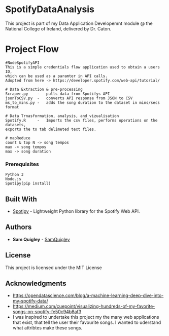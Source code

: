 # SpotifyDataAnalysis

This project is part of my Data Application Developemnt module @ the National College of Ireland, delivered by Dr. Caton. 

# Project Flow
```
#NodeSpotifyAPI
This is a simple credentials flow application used to obtain a users ID, 
which can be used as a paramter in API calls. 
Adopted from here -> https://developer.spotify.com/web-api/tutorial/

# Data Extraction & pre-processing
Scraper.py    -   pulls data from Spotifys API
jsonToCSV.py  -   converts API response from JSON to CSV
ms_to_mins.py -   adds the song duration to the dataset in mins/secs format

# Data Trnasformation, analysis, and vizualisation
Spotify.R     -   Imports the csv files, performs operations on the datasets, 
exports the to tab delimeted text files.

# mapReduce
count & top N -> song tempos
max -> song tempos
max -> song duration
```

### Prerequisites

```
Python 3
Node.js
Spotipy(pip install)
```


## Built With

* [Spotipy](http://spotipy.readthedocs.io/en/latest/) - Lightweight Python library for the Spotify Web API.


## Authors

* **Sam Quigley** - [SamQuigley](https://github.com/SamQuigley)

## License

This project is licensed under the MIT License

## Acknowledgments

* https://opendatascience.com/blog/a-machine-learning-deep-dive-into-my-spotify-data/
* https://medium.com/cuepoint/visualizing-hundreds-of-my-favorite-songs-on-spotify-fe50c94b8af3
* I was inspired to undertake this project my the many web applications that exist, that tell the user their favourite songs. I wanted to uderstand what attribtes make these songs.
